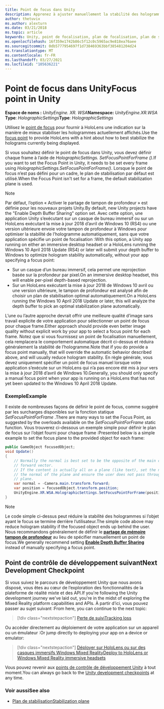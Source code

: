 ```yaml
---
title: Point de focus dans Unity
description: Apprenez à ajuster manuellement la stabilité des hologrammes dans Unity en définissant le point de focalisation pour HoloLens et les casques immersif Windows Mixed Reality.
author: thetuvix
ms.author: alexturn
ms.date: 03/21/2018
ms.topic: article
keywords: Unity, point de focalisation, plan de focalisation, plan de stabilisation, point de stabilisation, reprojection, LSR, mémoire tampon de profondeur, casque de réalité mixte, casque Windows Mixed realisation, casque de réalité virtuelle
ms.openlocfilehash: 16f359e1742b86c5f12c0c5965ac9e818ea76aee
ms.sourcegitcommit: 0db5777954697f1d738469363bbf385481204d24
ms.translationtype: MT
ms.contentlocale: fr-FR
ms.lasthandoff: 03/27/2021
ms.locfileid: "105636221"
---
```

# <a name="focus-point-in-unity"></a><span data-ttu-id="c1b92-104">Point de focus dans Unity</span><span class="sxs-lookup"><span data-stu-id="c1b92-104">Focus point in Unity</span></span>

<span data-ttu-id="c1b92-105">**Espace de noms :** *UnityEngine. XR. WSA*</span><span class="sxs-lookup"><span data-stu-id="c1b92-105">**Namespace:** *UnityEngine.XR.WSA*</span></span><br>
<span data-ttu-id="c1b92-106">**Type**: *HolographicSettings*</span><span class="sxs-lookup"><span data-stu-id="c1b92-106">**Type**: *HolographicSettings*</span></span>

<span data-ttu-id="c1b92-107">Utilisez le [point de focus](../platform-capabilities-and-apis/hologram-stability.md#reprojection) pour fournir à HoloLens une indication sur la manière de mieux stabiliser les hologrammes actuellement affichés.</span><span class="sxs-lookup"><span data-stu-id="c1b92-107">Use the [focus point](../platform-capabilities-and-apis/hologram-stability.md#reprojection) to provide HoloLens with a hint about how to best stabilize the holograms currently being displayed.</span></span>

<span data-ttu-id="c1b92-108">Si vous souhaitez définir le point de focus dans Unity, vous devez définir chaque frame à l’aide de *HolographicSettings. SetFocusPointForFrame ()*.</span><span class="sxs-lookup"><span data-stu-id="c1b92-108">If you want to set the Focus Point in Unity, it needs to be set every frame using *HolographicSettings.SetFocusPointForFrame()*.</span></span> <span data-ttu-id="c1b92-109">Lorsque le point de focus n’est pas défini pour un cadre, le plan de stabilisation par défaut est utilisé.</span><span class="sxs-lookup"><span data-stu-id="c1b92-109">When the Focus Point isn't set for a frame, the default stabilization plane is used.</span></span>

> [!NOTE]
> <span data-ttu-id="c1b92-110">Par défaut, l’option « Activer le partage de tampon de profondeur » est définie pour les nouveaux projets Unity.</span><span class="sxs-lookup"><span data-stu-id="c1b92-110">By default, new Unity projects have the "Enable Depth Buffer Sharing" option set.</span></span>  <span data-ttu-id="c1b92-111">Avec cette option, une application Unity s’exécutant sur un casque de bureau immersif ou sur un HoloLens exécutant la mise à jour 2018 d’avril de Windows 10 (RS4) ou une version ultérieure envoie votre tampon de profondeur à Windows pour optimiser la stabilité de l’hologramme automatiquement, sans que votre application spécifie un point de focalisation :</span><span class="sxs-lookup"><span data-stu-id="c1b92-111">With this option, a Unity app running on either an immersive desktop headset or a HoloLens running the Windows 10 April 2018 Update (RS4) or later will submit your depth buffer to Windows to optimize hologram stability automatically, without your app specifying a focus point:</span></span>
> * <span data-ttu-id="c1b92-112">Sur un casque d’un bureau immersif, cela permet une reprojection basée sur la profondeur par pixel.</span><span class="sxs-lookup"><span data-stu-id="c1b92-112">On an immersive desktop headset, this will enable per-pixel depth-based reprojection.</span></span>
> * <span data-ttu-id="c1b92-113">Sur un HoloLens exécutant la mise à jour 2018 de Windows 10 avril ou une version ultérieure, le tampon de profondeur est analysé afin de choisir un plan de stabilisation optimal automatiquement.</span><span class="sxs-lookup"><span data-stu-id="c1b92-113">On a HoloLens running the Windows 10 April 2018 Update or later, this will analyze the depth buffer to pick an optimal stabilization plane automatically.</span></span>
>
> <span data-ttu-id="c1b92-114">L’une ou l’autre approche devrait offrir une meilleure qualité d’image sans travail explicite de votre application pour sélectionner un point de focus pour chaque frame.</span><span class="sxs-lookup"><span data-stu-id="c1b92-114">Either approach should provide even better image quality without explicit work by your app to select a focus point for each frame.</span></span>  <span data-ttu-id="c1b92-115">Notez que si vous fournissez un point de focalisation manuellement, cela remplacera le comportement automatique décrit ci-dessus et réduira généralement la stabilité de l’hologramme.</span><span class="sxs-lookup"><span data-stu-id="c1b92-115">Note that if you do provide a focus point manually, that will override the automatic behavior described above, and will usually reduce hologram stability.</span></span>  <span data-ttu-id="c1b92-116">En règle générale, vous devez uniquement spécifier un point de focus manuel lorsque votre application s’exécute sur un HoloLens qui n’a pas encore été mis à jour vers la mise à jour 2018 d’avril de Windows 10.</span><span class="sxs-lookup"><span data-stu-id="c1b92-116">Generally, you should only specify a manual focus point when your app is running on a HoloLens that has not yet been updated to the Windows 10 April 2018 Update.</span></span>

### <a name="example"></a><span data-ttu-id="c1b92-117">Exemple</span><span class="sxs-lookup"><span data-stu-id="c1b92-117">Example</span></span>

<span data-ttu-id="c1b92-118">Il existe de nombreuses façons de définir le point de focus, comme suggéré par les surcharges disponibles sur la fonction statique *SetFocusPointForFrame* .</span><span class="sxs-lookup"><span data-stu-id="c1b92-118">There are many ways to set the Focus Point, as suggested by the overloads available on the *SetFocusPointForFrame* static function.</span></span> <span data-ttu-id="c1b92-119">Vous trouverez ci-dessous un exemple simple pour définir le plan de focus sur l’objet fourni pour chaque frame :</span><span class="sxs-lookup"><span data-stu-id="c1b92-119">Presented below is a simple example to set the focus plane to the provided object for each frame:</span></span>

```cs
public GameObject focusedObject;
void Update()
{
    // Normally the normal is best set to be the opposite of the main camera's
    // forward vector.
    // If the content is actually all on a plane (like text), set the normal to
    // the normal of the plane and ensure the user does not pass through the
    // plane.
    var normal = -Camera.main.transform.forward;     
    var position = focusedObject.transform.position;
    UnityEngine.XR.WSA.HolographicSettings.SetFocusPointForFrame(position, normal);
}
```

> [!NOTE]
> <span data-ttu-id="c1b92-120">Le code simple ci-dessus peut réduire la stabilité des hologrammes si l’objet ayant le focus se termine derrière l’utilisateur.</span><span class="sxs-lookup"><span data-stu-id="c1b92-120">The simple code above may reduce hologram stability if the focused object ends up behind the user.</span></span> <span data-ttu-id="c1b92-121">Nous recommandons généralement de définir le **[partage de mémoire tampon de profondeur](camera-in-unity.md#sharing-depth-buffers)** au lieu de spécifier manuellement un point de focus.</span><span class="sxs-lookup"><span data-stu-id="c1b92-121">We generally recommend setting **[Enable Depth Buffer Sharing](camera-in-unity.md#sharing-depth-buffers)** instead of manually specifying a focus point.</span></span>

## <a name="next-development-checkpoint"></a><span data-ttu-id="c1b92-122">Point de contrôle de développement suivant</span><span class="sxs-lookup"><span data-stu-id="c1b92-122">Next Development Checkpoint</span></span>

<span data-ttu-id="c1b92-123">Si vous suivez le parcours de développement Unity que nous avons disposé, vous êtes au cœur de l’exploration des fonctionnalités de la plateforme de réalité mixte et des API.</span><span class="sxs-lookup"><span data-stu-id="c1b92-123">If you're following the Unity development journey we've laid out, you're in the midst of exploring the Mixed Reality platform capabilities and APIs.</span></span> <span data-ttu-id="c1b92-124">À partir d’ici, vous pouvez passer au sujet suivant :</span><span class="sxs-lookup"><span data-stu-id="c1b92-124">From here, you can continue to the next topic:</span></span>

> [!div class="nextstepaction"]
> [<span data-ttu-id="c1b92-125">Perte de suivi</span><span class="sxs-lookup"><span data-stu-id="c1b92-125">Tracking loss</span></span>](tracking-loss-in-unity.md)

<span data-ttu-id="c1b92-126">Ou accéder directement au déploiement de votre application sur un appareil ou un émulateur :</span><span class="sxs-lookup"><span data-stu-id="c1b92-126">Or jump directly to deploying your app on a device or emulator:</span></span>

> [!div class="nextstepaction"]
> [<span data-ttu-id="c1b92-127">Déployer sur HoloLens ou sur des casques immersifs Windows Mixed Reality</span><span class="sxs-lookup"><span data-stu-id="c1b92-127">Deploy to HoloLens or Windows Mixed Reality immersive headsets</span></span>](../platform-capabilities-and-apis/using-visual-studio.md)

<span data-ttu-id="c1b92-128">Vous pouvez revenir aux [points de contrôle de développement Unity](unity-development-overview.md#3-advanced-features) à tout moment.</span><span class="sxs-lookup"><span data-stu-id="c1b92-128">You can always go back to the [Unity development checkpoints](unity-development-overview.md#3-advanced-features) at any time.</span></span>

### <a name="see-also"></a><span data-ttu-id="c1b92-129">Voir aussi</span><span class="sxs-lookup"><span data-stu-id="c1b92-129">See also</span></span>

* [<span data-ttu-id="c1b92-130">Plan de stabilisation</span><span class="sxs-lookup"><span data-stu-id="c1b92-130">Stabilization plane</span></span>](../platform-capabilities-and-apis/hologram-stability.md#reprojection)
